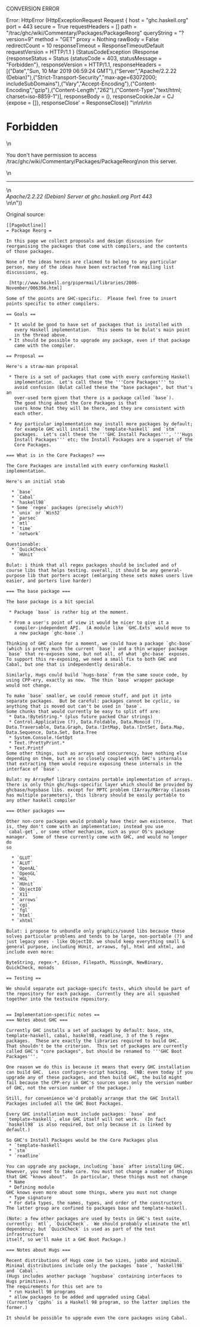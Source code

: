 CONVERSION ERROR

Error: HttpError (HttpExceptionRequest Request {
  host                 = "ghc.haskell.org"
  port                 = 443
  secure               = True
  requestHeaders       = []
  path                 = "/trac/ghc/wiki/Commentary/Packages/PackageReorg"
  queryString          = "?version=9"
  method               = "GET"
  proxy                = Nothing
  rawBody              = False
  redirectCount        = 10
  responseTimeout      = ResponseTimeoutDefault
  requestVersion       = HTTP/1.1
}
 (StatusCodeException (Response {responseStatus = Status {statusCode = 403, statusMessage = "Forbidden"}, responseVersion = HTTP/1.1, responseHeaders = [("Date","Sun, 10 Mar 2019 06:59:24 GMT"),("Server","Apache/2.2.22 (Debian)"),("Strict-Transport-Security","max-age=63072000; includeSubDomains"),("Vary","Accept-Encoding"),("Content-Encoding","gzip"),("Content-Length","262"),("Content-Type","text/html; charset=iso-8859-1")], responseBody = (), responseCookieJar = CJ {expose = []}, responseClose' = ResponseClose}) "<!DOCTYPE HTML PUBLIC \"-//IETF//DTD HTML 2.0//EN\">\n<html><head>\n<title>403 Forbidden</title>\n</head><body>\n<h1>Forbidden</h1>\n<p>You don't have permission to access /trac/ghc/wiki/Commentary/Packages/PackageReorg\non this server.</p>\n<hr>\n<address>Apache/2.2.22 (Debian) Server at ghc.haskell.org Port 443</address>\n</body></html>\n"))

Original source:

```trac
[[PageOutline]]
= Package Reorg =

In this page we collect proposals and design discussion for
reorganising the packages that come with compilers, and the contents
of those packages.

None of the ideas herein are claimed to belong to any particular
person, many of the ideas have been extracted from mailing list
discussions, eg.

 [http://www.haskell.org/pipermail/libraries/2006-November/006396.html]

Some of the points are GHC-specific.  Please feel free to insert
points specific to other compilers.

== Goals ==

 * It would be good to have set of packages that is installed with
   every Haskell implementation.  This seems to be Bulat's main point
   in the thread above.
 * It should be possible to upgrade any package, even if that package
   came with the compiler.

== Proposal ==

Here's a straw-man proposal
  
 * There is a set of packages that come with every conforming Haskell
   implementation.  Let's call these the '''Core Packages''' to
   avoid confusion (Bulat called these the "base packages", but that's an 
   over-used term given that there is a package called `base`).
   The good thing about the Core Packages is that
   users know that they will be there, and they are consistent with
   each other.

 * Any particular implementation may install more packages by default;
   for example GHC will install the `template-haskell` and `stm`
   packages.  Let's call these the '''GHC Install Packages''', '''Hugs
   Install Packages''' etc; the Install Packages are a superset of the
   Core Packages.

=== What is in the Core Packages? ===

The Core Packages are installed with every conforming Haskell implementation.

Here's an initial stab

  * `base`
  * `Cabal`
  * `haskell98`
  * Some `regex` packages (precisely which?)
  * `unix` or `Win32`
  * `parsec`
  * `mtl`
  * `time`
  * `network`

Questionable:
  * `QuickCheck`
  * `HUnit`

Bulat: i think that all regex packages should be included and of course libs that helps testing. overall, it should be any general-purpose lib that porters accept (emlarging these sets makes users live easier, and porters live harder)

=== The base package ===

The base package is a bit special

 * Package `base` is rather big at the moment.  

 * From a user's point of view it would be nicer to give it a
   compiler-independent API.  (A module like `GHC.Exts` would move to
   a new package `ghc-base`.)

Thinking of GHC alone for a moment, we could have a package `ghc-base`
(which is pretty much the current `base`) and a thin wrapper package
`base` that re-exposes some, but not all, of what `ghc-base` exposes.
To support this re-exposing, we need a small fix to both GHC and
Cabal, but one that is independently desirable.

Similarly, Hugs could build `hugs-base` from the same souce code, by
using CPP-ery, exactly as now.  The thin `base` wrapper package
would not change. 

To make `base` smaller, we could remove stuff, and put it into 
separate packages.  But be careful: packages cannot be cyclic, so
anything that is moved out can't be used in `base`.
Some chunks that would currently be easy to split off are:
 * Data.!ByteString.* (plus future packed Char strings)
 * Control.Applicative (?), Data.Foldable, Data.Monoid (?), Data.Traversable, Data.Graph, Data.!IntMap, Data.!IntSet, Data.Map, Data.Sequence, Data.Set, Data.Tree
 * System.Console.!GetOpt
 * Text.!PrettyPrint.*
 * Text.Printf
Some other things, such as arrays and concurrency, have nothing else depending on them, but are so closely coupled with GHC's internals that extracting them would require exposing these internals in the interface of `base`.

Bulat: my ArrayRef library contains portable implementation of arrays. there is only thin ghc/hugs-specific layer which should be provided by ghcbase/hugsbase libs. except for MPTC problem (IArray/MArray classes has multiple parameters), this library should be easily portable to any other haskell compiler

=== Other packages ===

Other non-core packages would probably have their own existence.  That
is, they don't come with an implementation; instead you use
`cabal-get`, or some other mechanism, such as your OS's package
manager.  Some of these currently come with GHC, and would no longer do
so

  * `GLUT`
  * `ALUT`
  * `OpenAL`
  * `OpenGL`
  * `HGL`
  * `HUnit`
  * `ObjectIO`
  * `X11`
  * `arrows`
  * `cgi`
  * `fgl`
  * `html`
  * `xhtml`

Bulat: i propose to unbundle only graphics/sound libs because these solves particular problems and tends to be large, non-portable (?) and just legacy ones - like ObjectIO. we should keep everything small & general purpose, including HUnit, arraows, fgl, html and xhtml, and include even more:

ByteString, regex-*, Edison, Filepath, MissingH, NewBinary, QuickCheck, monads

== Testing ==

We should separate out package-specifc tests, which should be part of
the repository for each package.  Currently they are all squashed
together into the testsuite repository.


== Implementation-specific notes ==
=== Notes about GHC ===

Currently GHC installs a set of packages by default: base, stm,
template-haskell, cabal, haskel98, readline, 3 of the 5 regex
packages.  These are exactly the libraries required to build GHC.
That shouldn't be the criterion.  This set of packages are currently
called GHC's "core packages", but should be renamed to '''GHC Boot
Packages'''.

One reason we do this is because it means that every GHC installation
can build GHC.  Less configure-script hacking.  (NB: even today if you
upgrade any of these packages, and then build GHC, the build might
fail because the CPP-ery in GHC's sources uses only the version number
of GHC, not the version number of the package.)

Still, for convenience we'd probably arrange that the GHC Install
Packages included all the GHC Boot Packages.

Every GHC installation must include packages: `base` and
`template-haskell`, else GHC itself will not work.  (In fact
`haskell98` is also required, but only because it is linked by
default.)

So GHC's Install Packages would be the Core Packages plus
 * `template-haskell`
 * `stm`
 * `readline`

You can upgrade any package, including `base` after installing GHC.
However, you need to take care. You must not change a number of things
that GHC "knows about".  In particular, these things must not change
 * Name
 * Defining module
GHC knows even more about some things, where you must not change
 * Type signature
 * For data types, the names, types, and order of the constructors
The latter group are confined to packages base and template-haskell.

(Note: a few other packages are used by tests in GHC's test suite,
currently: `mtl`, `QuickCheck`.  We should probably eliminate the mtl
dependency; but `QuickCheck` is used as part of the test infrastructure
itself, so we'll make it a GHC Boot Package.)

=== Notes about Hugs ===

Recent distributions of Hugs come in two sizes, jumbo and minimal.
Minimal distributions include only the packages `base`, `haskell98` and `Cabal`.
(Hugs includes another package `hugsbase` containing interfaces to Hugs primitives.)
The requirements for this set are to
 * run Haskell 98 programs
 * allow packages to be added and upgraded using Cabal
(Currently `cpphs` is a Haskell 98 program, so the latter implies the former.)

It should be possible to upgrade even the core packages using Cabal.

```
